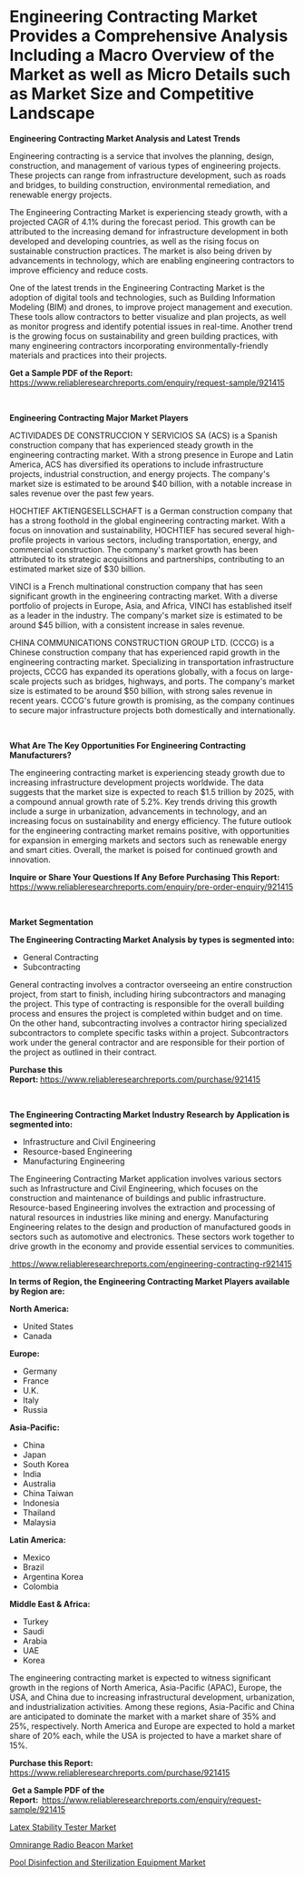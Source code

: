 <p><h1>Engineering Contracting Market Provides a Comprehensive Analysis Including a Macro Overview of the Market as well as Micro Details such as Market Size and Competitive Landscape</h1></p><p><strong>Engineering Contracting Market Analysis and Latest Trends</strong></p>
<p><p>Engineering contracting is a service that involves the planning, design, construction, and management of various types of engineering projects. These projects can range from infrastructure development, such as roads and bridges, to building construction, environmental remediation, and renewable energy projects.</p><p>The Engineering Contracting Market is experiencing steady growth, with a projected CAGR of 4.1% during the forecast period. This growth can be attributed to the increasing demand for infrastructure development in both developed and developing countries, as well as the rising focus on sustainable construction practices. The market is also being driven by advancements in technology, which are enabling engineering contractors to improve efficiency and reduce costs.</p><p>One of the latest trends in the Engineering Contracting Market is the adoption of digital tools and technologies, such as Building Information Modeling (BIM) and drones, to improve project management and execution. These tools allow contractors to better visualize and plan projects, as well as monitor progress and identify potential issues in real-time. Another trend is the growing focus on sustainability and green building practices, with many engineering contractors incorporating environmentally-friendly materials and practices into their projects.</p></p>
<p><strong>Get a Sample PDF of the Report:&nbsp;</strong> <a href="https://www.reliableresearchreports.com/enquiry/request-sample/921415">https://www.reliableresearchreports.com/enquiry/request-sample/921415</a></p>
<p>&nbsp;</p>
<p><strong>Engineering Contracting Major Market Players</strong></p>
<p><p>ACTIVIDADES DE CONSTRUCCION Y SERVICIOS SA (ACS) is a Spanish construction company that has experienced steady growth in the engineering contracting market. With a strong presence in Europe and Latin America, ACS has diversified its operations to include infrastructure projects, industrial construction, and energy projects. The company's market size is estimated to be around $40 billion, with a notable increase in sales revenue over the past few years.</p><p>HOCHTIEF AKTIENGESELLSCHAFT is a German construction company that has a strong foothold in the global engineering contracting market. With a focus on innovation and sustainability, HOCHTIEF has secured several high-profile projects in various sectors, including transportation, energy, and commercial construction. The company's market growth has been attributed to its strategic acquisitions and partnerships, contributing to an estimated market size of $30 billion.</p><p>VINCI is a French multinational construction company that has seen significant growth in the engineering contracting market. With a diverse portfolio of projects in Europe, Asia, and Africa, VINCI has established itself as a leader in the industry. The company's market size is estimated to be around $45 billion, with a consistent increase in sales revenue.</p><p>CHINA COMMUNICATIONS CONSTRUCTION GROUP LTD. (CCCG) is a Chinese construction company that has experienced rapid growth in the engineering contracting market. Specializing in transportation infrastructure projects, CCCG has expanded its operations globally, with a focus on large-scale projects such as bridges, highways, and ports. The company's market size is estimated to be around $50 billion, with strong sales revenue in recent years. CCCG's future growth is promising, as the company continues to secure major infrastructure projects both domestically and internationally.</p></p>
<p>&nbsp;</p>
<p><strong>What Are The Key Opportunities For Engineering Contracting Manufacturers?</strong></p>
<p><p>The engineering contracting market is experiencing steady growth due to increasing infrastructure development projects worldwide. The data suggests that the market size is expected to reach $1.5 trillion by 2025, with a compound annual growth rate of 5.2%. Key trends driving this growth include a surge in urbanization, advancements in technology, and an increasing focus on sustainability and energy efficiency. The future outlook for the engineering contracting market remains positive, with opportunities for expansion in emerging markets and sectors such as renewable energy and smart cities. Overall, the market is poised for continued growth and innovation.</p></p>
<p><strong>Inquire or Share Your Questions If Any Before Purchasing This Report:</strong> <a href="https://www.reliableresearchreports.com/enquiry/pre-order-enquiry/921415">https://www.reliableresearchreports.com/enquiry/pre-order-enquiry/921415</a></p>
<p>&nbsp;</p>
<p><strong>Market Segmentation</strong></p>
<p><strong>The Engineering Contracting Market Analysis by types is segmented into:</strong></p>
<p><ul><li>General Contracting</li><li>Subcontracting</li></ul></p>
<p><p>General contracting involves a contractor overseeing an entire construction project, from start to finish, including hiring subcontractors and managing the project. This type of contracting is responsible for the overall building process and ensures the project is completed within budget and on time. On the other hand, subcontracting involves a contractor hiring specialized subcontractors to complete specific tasks within a project. Subcontractors work under the general contractor and are responsible for their portion of the project as outlined in their contract.</p></p>
<p><strong>Purchase this Report:&nbsp;</strong><a href="https://www.reliableresearchreports.com/purchase/921415">https://www.reliableresearchreports.com/purchase/921415</a></p>
<p>&nbsp;</p>
<p><strong>The Engineering Contracting Market Industry Research by Application is segmented into:</strong></p>
<p><ul><li>Infrastructure and Civil Engineering</li><li>Resource-based Engineering</li><li>Manufacturing Engineering</li></ul></p>
<p><p>The Engineering Contracting Market application involves various sectors such as Infrastructure and Civil Engineering, which focuses on the construction and maintenance of buildings and public infrastructure. Resource-based Engineering involves the extraction and processing of natural resources in industries like mining and energy. Manufacturing Engineering relates to the design and production of manufactured goods in sectors such as automotive and electronics. These sectors work together to drive growth in the economy and provide essential services to communities.</p></p>
<p><a href="https://www.reliableresearchreports.com/engineering-contracting-r921415">&nbsp;https://www.reliableresearchreports.com/engineering-contracting-r921415</a></p>
<p><strong>In terms of Region, the Engineering Contracting Market Players available by Region are:</strong></p>
<p>
    <p> <strong> North America: </strong>
        <ul>
            <li>United States</li>
            <li>Canada</li>
        </ul>
        </p> 
    <p> <strong> Europe: </strong>
        <ul>
            <li>Germany</li>
            <li>France</li>
            <li>U.K.</li>
            <li>Italy</li>
            <li>Russia</li>
        </ul>
        </p> 
    <p> <strong> Asia-Pacific: </strong>
        <ul>
            <li>China</li>
            <li>Japan</li>
            <li>South Korea</li>
            <li>India</li>
            <li>Australia</li>
            <li>China Taiwan</li>
            <li>Indonesia</li>
            <li>Thailand</li>
            <li>Malaysia</li>
        </ul>
        </p> 
    <p> <strong> Latin America: </strong>
        <ul>
            <li>Mexico</li>
            <li>Brazil</li>
            <li>Argentina Korea</li>
            <li>Colombia</li>
        </ul>
        </p> 
    <p> <strong> Middle East & Africa: </strong>
        <ul>
            <li>Turkey</li>
            <li>Saudi</li>
            <li>Arabia</li>
            <li>UAE</li>
            <li>Korea</li>
        </ul>
    </p>
    </p>
<p><p>The engineering contracting market is expected to witness significant growth in the regions of North America, Asia-Pacific (APAC), Europe, the USA, and China due to increasing infrastructural development, urbanization, and industrialization activities. Among these regions, Asia-Pacific and China are anticipated to dominate the market with a market share of 35% and 25%, respectively. North America and Europe are expected to hold a market share of 20% each, while the USA is projected to have a market share of 15%.</p></p>
<p><strong>Purchase this Report: </strong><a href="https://www.reliableresearchreports.com/purchase/921415">https://www.reliableresearchreports.com/purchase/921415</a></p>
<p>&nbsp;<strong>Get a Sample PDF of the Report:&nbsp;&nbsp;</strong><a href="https://www.reliableresearchreports.com/enquiry/request-sample/921415">https://www.reliableresearchreports.com/enquiry/request-sample/921415</a></p>
<p><strong></strong></p>
<p><p><a href="https://github.com/wnxtvsgd56/Market-Research-Report-List-1/blob/main/latex-stability-tester-market.md">Latex Stability Tester Market</a></p><p><a href="https://github.com/crlaem461/Market-Research-Report-List-1/blob/main/omnirange-radio-beacon-market.md">Omnirange Radio Beacon Market</a></p><p><a href="https://github.com/marlinacrngin/Market-Research-Report-List-1/blob/main/pool-disinfection-and-sterilization-equipment-market.md">Pool Disinfection and Sterilization Equipment Market</a></p></p>